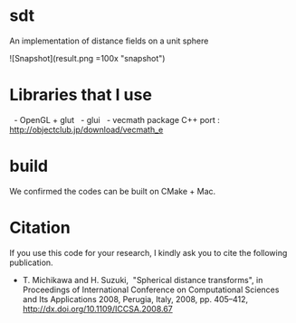 # sdt
An implementation of distance fields on a unit sphere

![Snapshot](result.png =100x "snapshot")

# Libraries that I use
   - OpenGL + glut
   - glui
   - vecmath package C++ port : http://objectclub.jp/download/vecmath_e 

# build 
We confirmed the codes can be built on CMake + Mac.

# Citation 
If you use this code for your research, I kindly ask you to cite the following publication. 

 - T. Michikawa and H. Suzuki,  "Spherical distance transforms", in Proceedings of International Conference on Computational Sciences and Its Applications 2008, Perugia, Italy, 2008, pp. 405–412, http://dx.doi.org/10.1109/ICCSA.2008.67


